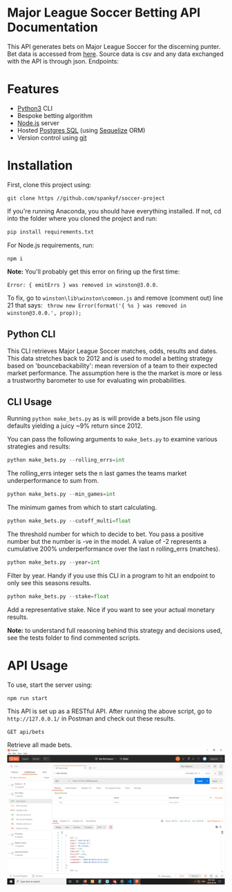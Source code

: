 # Major League Soccer Betting API Documentation

This API generates bets on Major League Soccer for the discerning punter. Bet data is accessed from [here](https://www.football-data.co.uk/usa.php). Source data is csv and any data exchanged with the API is through json. Endpoints:

# Features

- [Python3](https://www.python.org/download/releases/3.0/) CLI
- Bespoke betting algorithm
- [Node.js](https://nodejs.org/) server
- Hosted [Postgres SQL](https://www.postgresql.org/) (using [Sequelize](http://sequelize.org/) ORM)
- Version control using [git](https://git-scm.com/)

# Installation

First, clone this project using:

```git
git clone https //github.com/spankyf/soccer-project
```

If you're running Anaconda, you should have everything installed. If not, cd into the folder where you cloned the project and run:

```python
pip install requirements.txt
```

For Node.js requirements, run:

```node
npm i
```

**Note:** You'll probably get this error on firing up the first time:

```
Error: { emitErrs } was removed in winston@3.0.0.
```

To fix, go to `winston\lib\winston\common.js` and remove (comment out) line 21 that says: ` throw new Error(format('{ %s } was removed in winston@3.0.0.', prop));`

## Python CLI

This CLI retrieves Major League Soccer matches, odds, results and dates. This data stretches back to 2012 and is used to model a betting strategy based on 'bouncebackability': mean reversion of a team to their expected market performance. The assumption here is the the market is more or less a trustworthy barometer to use for evaluating win probabilities.

## CLI Usage

Running `python make_bets.py` as is will provide a bets.json file using defaults yielding a juicy ~9% return since 2012.

You can pass the following arguments to `make_bets.py` to examine various strategies and results:

```python
python make_bets.py --rolling_errs=int
```

The rolling_errs integer sets the n last games the teams market underperformance to sum from.

```python
python make_bets.py --min_games=int
```

The minimum games from which to start calculating.

```python
python make_bets.py --cutoff_multi=float
```

The threshold number for which to decide to bet. You pass a positive number but the number is -ve in the model. A value of -2 represents a cumulative 200% underperformance over the last n rolling_errs (matches).

```python
python make_bets.py --year=int
```

Filter by year. Handy if you use this CLI in a program to hit an endpoint to only see this seasons results.

```python
python make_bets.py --stake=float
```

Add a representative stake. Nice if you want to see your actual monetary results.

**Note:** to understand full reasoning behind this strategy and decisions used, see the tests folder to find commented scripts.

# API Usage

To use, start the server using:

```node
npm run start
```

This API is set up as a RESTful API. After running the above script, go to `http://127.0.0.1/` in Postman and check out these results.

```
GET api/bets
```

Retrieve all made bets.
![Get all bets](public/readmePics/get_all_bets.png?raw=true "Get all bets")
